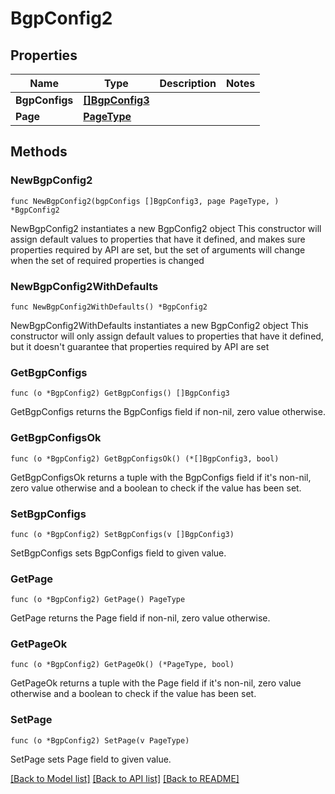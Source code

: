 # BgpConfig2

## Properties

Name | Type | Description | Notes
------------ | ------------- | ------------- | -------------
**BgpConfigs** | [**[]BgpConfig3**](BgpConfig3.md) |  | 
**Page** | [**PageType**](PageType.md) |  | 

## Methods

### NewBgpConfig2

`func NewBgpConfig2(bgpConfigs []BgpConfig3, page PageType, ) *BgpConfig2`

NewBgpConfig2 instantiates a new BgpConfig2 object
This constructor will assign default values to properties that have it defined,
and makes sure properties required by API are set, but the set of arguments
will change when the set of required properties is changed

### NewBgpConfig2WithDefaults

`func NewBgpConfig2WithDefaults() *BgpConfig2`

NewBgpConfig2WithDefaults instantiates a new BgpConfig2 object
This constructor will only assign default values to properties that have it defined,
but it doesn't guarantee that properties required by API are set

### GetBgpConfigs

`func (o *BgpConfig2) GetBgpConfigs() []BgpConfig3`

GetBgpConfigs returns the BgpConfigs field if non-nil, zero value otherwise.

### GetBgpConfigsOk

`func (o *BgpConfig2) GetBgpConfigsOk() (*[]BgpConfig3, bool)`

GetBgpConfigsOk returns a tuple with the BgpConfigs field if it's non-nil, zero value otherwise
and a boolean to check if the value has been set.

### SetBgpConfigs

`func (o *BgpConfig2) SetBgpConfigs(v []BgpConfig3)`

SetBgpConfigs sets BgpConfigs field to given value.


### GetPage

`func (o *BgpConfig2) GetPage() PageType`

GetPage returns the Page field if non-nil, zero value otherwise.

### GetPageOk

`func (o *BgpConfig2) GetPageOk() (*PageType, bool)`

GetPageOk returns a tuple with the Page field if it's non-nil, zero value otherwise
and a boolean to check if the value has been set.

### SetPage

`func (o *BgpConfig2) SetPage(v PageType)`

SetPage sets Page field to given value.



[[Back to Model list]](../README.md#documentation-for-models) [[Back to API list]](../README.md#documentation-for-api-endpoints) [[Back to README]](../README.md)


